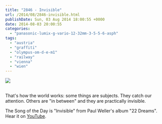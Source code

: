 ```yaml
---
title: "2846 - Invisible"
url: /2014/08/2846-invisible.html
publishDate: Sun, 03 Aug 2014 18:00:55 +0000
date: 2014-08-03 20:00:55
categories: 
  - "panasonic-lumix-g-vario-12-32mm-3-5-5-6-asph"
tags: 
  - "austria"
  - "graffiti"
  - "olympus-om-d-e-m1"
  - "railway"
  - "vienna"
  - "wien"
---
```

<div class="container">
<div class="center"><a target="_blank" href="https://d25zfm9zpd7gm5.cloudfront.net/1200x1200/2014/20140716_175952_lr.jpg"><img src="https://d25zfm9zpd7gm5.cloudfront.net/0600x0600/2014/20140716_175952_lr.jpg" /></a></div>
</div>
<br />

That's how the world works: some things are subjects. They catch our attention. Others are "in between" and they are practically invisible. 

The Song of the Day is "Invisible" from Paul Weller's album "22 Dreams". Hear it on <a href="https://www.youtube.com/watch?v=hw8F_W_ArIA" target="_blank">YouTube</a>.
